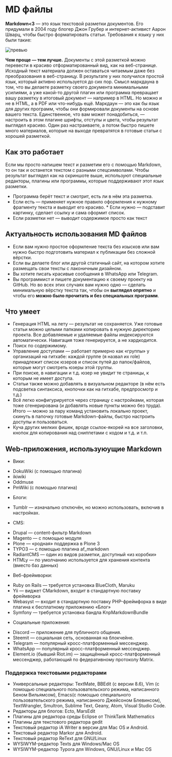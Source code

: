 # MD файлы

**Markdown<3** — это язык текстовой разметки документов. Его придумали в 2004 году блогер Джон Грубер и интернет-активист Аарон Шварц, чтобы быстро форматировать статьи. Требования к языку у них были такие:

![превью](https://avatars.mds.yandex.net/get-zen_doc/135437/pub_5c59fe73f8b14900ae043cb3_5c59fe86dd15d100ad564ce9/scale_600)

**Чем проще — тем лучше.**
Документы с этой разметкой можно перевести в красиво отформатированный вид, как на веб-странице.
Исходный текст материала должен оставаться читаемым даже без преобразования в веб-страницу.
В результате у них получился простой язык, который активно используется до сих пор.
Смысл маркдауна в том, что вы делаете разметку своего документа минимальными усилиями, а уже какой-то другой плагин или программа превращает вашу разметку в итоговый документ — например в HTML. Но можно и не в HTML, а в PDF или что-нибудь ещё. Маркдаун — это как бы язык для других программ, чтобы они формировали документы на основе вашего текста.
Единственное, что вам может понадобиться, — настроить в этом плагине шрифты, отступы и цвета, чтобы результат выглядел красиво. Один раз настраиваете, а потом быстро пишете много материалов, которые на выходе превратятся в готовые статьи с хорошей разметкой.

## Как это работает

Если мы просто напишем текст и разметим его с помощью Markdown, то он так и останется текстом с разными спецсимволами. Чтобы результат выглядел как на скриншоте выше, используют специальные редакторы, плагины или программы, которые поддерживают этот язык разметки.
* Программа берёт текст и смотрит, есть ли в нём эта разметка.
* Если есть — применяет нужное правило оформления к нужному фрагменту текста и выводит его красиво. * Если нужно — подставит картинку, сделает ссылку и сама оформит список.
* Если разметки нет — выводит содержимое просто как текст

## Актуальность использования MD файлов

* Если вам нужно простое оформление текста без изысков или вам нужно быстро подготовить материал к публикации без сложной вёрстки.
* Если вы делаете блог или другой статичный сайт, на котором хотите размещать свои тексты с лаконичным дизайном.
* Вы хотите писать красивые сообщения в WhatsApp или Telegram.
* Вы программист и пишете документацию к своему проекту на GitHub.
Но во всех этих случаях вам нужно одно — сделать минимальную вёрстку текста так, чтобы он **выглядел опрятно** и чтобы его **можно было прочитать и без специальных программ**.

## Что умеет

- Генерация HTML на лету — результат не сохраняется. Уже готовые статьи можно целыми папками копировать в нужную директорию проекта. Все добавляемые и удаляемые файлы индексируются автоматически.
Навигация тоже генерируется, а не хардкодится.
- Поиск по содержимому.
- Управление доступами — работает примерно как «группы» у организаций на гитхабе: каждой группе (я назвал их role) принадлежит список юзеров и список путей до папок/файлов, которые могут смотреть юзеры этой группы.
- При поиске, в навигации и т.д. юзер не увидит те страницы, к которым не имеет доступа.
- Статьи также можно добавлять в визуальном редакторе (в нём есть подсветка синтаксиса, кнопочки как на гитхабе, предпросмотр и т.д.)
- Всё легко конфигурируется через страницу с настройками, которая тоже сгенерирована (и добавлять новые пункты можно без труда). Итого — можно за пару команд установить локально проект, скинуть в папочку готовые Markdown-файлы, быстро настроить доступы и пользоваться.
- Куча других мелких фишек, вроде ссылок-якорей на все заголовки, кнопок для копирования над сниппетами с кодом и т.д. и т.п.


## Web-приложения, используюущие Markdown

* Вики:
- DokuWiki (с помощью плагина)
- ikiwiki
- Oddmuse
- PmWiki (с помощью плагина)
* Блоги:
- Tumblr — изначально отключён, но можно использовать, включив в настройках.
* CMS:
- Drupal — content-фильтр Markdown
- Magento — с помощью модуля
- Plone — «родная» поддержка в Plone 3
- TYPO3 — с помощью плагина af_markdown
- RadiantCMS — один из видов разметки, доступный «из коробки»
- HTMLy — по умолчанию используется для хранения контента (вместо баз данных)
* Веб-фреймворки:
- Ruby on Rails — требуется установка BlueCloth, Maruku
- Yii — виджет CMarkdown, входит в стандартную поставку фреймворка
- Webasyst — входит в стандартную поставку PHP-фреймфорка в виде плагина к бесплатному приложению «Блог»
- Symfony — требуется установка бандла KnpMarkdownBundle
* Социальные приложения:
- Discord — приложение для публичного общения.
- Steemit — социальная сеть, основанная на блокчейне.
- Telegram — популярный кросс-платформенный мессенджер.
- WhatsApp — популярный кросс-платформенный мессенджер.
- Element.io (бывший Riot.im) — защищённый кросс-платформенный мессенджер, работающий по федеративному протоколу Matrix.

### Поддержка текстовыми редакторами
* Универсальные редакторы: TextMate, BBEdit (с версии 8.6), Vim (с помощью специального пользовательского режима, написанного Беном Вильямсом), Emacs(с помощью специального пользовательского режима, написанного Джейсоном Блевинсом), TextWrangler, Smultron, Sublime Text, Geany, Atom, Visual Studio Code.
* Редакторы для блогов: Ecto, MarsEdit
* Плагины для редактора среды Eclipse от ThinkTank Mathematics
* Плагины для текстового редактора gedit
* Текстовый редактор iA Writer в версии для Mac OS и Android.
* Текстовый редактор Markor для Android.
* Текстовый редактор ReText для GNU/Linux
* WYSIWYM-редактор Texts для Windows/Mac OS
* WYSIWYM-редактор Typora для Windows, GNU/Linux и Mac OS